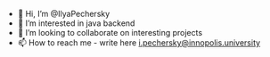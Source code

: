 - 👋 Hi, I’m @IlyaPechersky
- 👀 I’m interested in java backend
- 💞️ I’m looking to collaborate on interesting projects
- 📫 How to reach me - write here i.pechersky@innopolis.university

<!---
IlyaPechersky/IlyaPechersky is a ✨ special ✨ repository because its `README.md` (this file) appears on your GitHub profile.
You can click the Preview link to take a look at your changes.
--->
